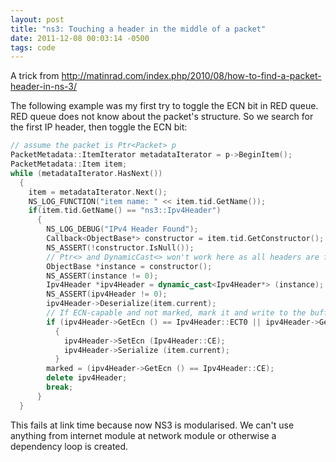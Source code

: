```yaml
---
layout: post
title: "ns3: Touching a header in the middle of a packet"
date: 2011-12-08 00:03:14 -0500
tags: code
---
```

A trick from <http://matinrad.com/index.php/2010/08/how-to-find-a-packet-header-in-ns-3/>

The following example was my first try to toggle the ECN bit in RED queue. RED queue does not know about the packet's structure. So we search for the first IP header, then toggle the ECN bit:

```c++
// assume the packet is Ptr<Packet> p
PacketMetadata::ItemIterator metadataIterator = p->BeginItem();
PacketMetadata::Item item;
while (metadataIterator.HasNext())
  {
    item = metadataIterator.Next();
    NS_LOG_FUNCTION("item name: " << item.tid.GetName());
    if(item.tid.GetName() == "ns3::Ipv4Header")
      {
        NS_LOG_DEBUG("IPv4 Header Found");
        Callback<ObjectBase*> constructor = item.tid.GetConstructor();
        NS_ASSERT(!constructor.IsNull());
        // Ptr<> and DynamicCast<> won't work here as all headers are from ObjectBase, not Object
        ObjectBase *instance = constructor();
        NS_ASSERT(instance != 0);
        Ipv4Header *ipv4Header = dynamic_cast<Ipv4Header*> (instance);
        NS_ASSERT(ipv4Header != 0);
        ipv4Header->Deserialize(item.current);
        // If ECN-capable and not marked, mark it and write to the buffer
        if (ipv4Header->GetEcn () == Ipv4Header::ECT0 || ipv4Header->GetEcn () == Ipv4Header::ECT1)
          {
            ipv4Header->SetEcn (Ipv4Header::CE);
            ipv4Header->Serialize (item.current);
          }
        marked = (ipv4Header->GetEcn () == Ipv4Header::CE);
        delete ipv4Header;
        break;
      }
  }
```

This fails at link time because now NS3 is modularised. We can't use anything from internet module at network module or otherwise a dependency loop is created.
